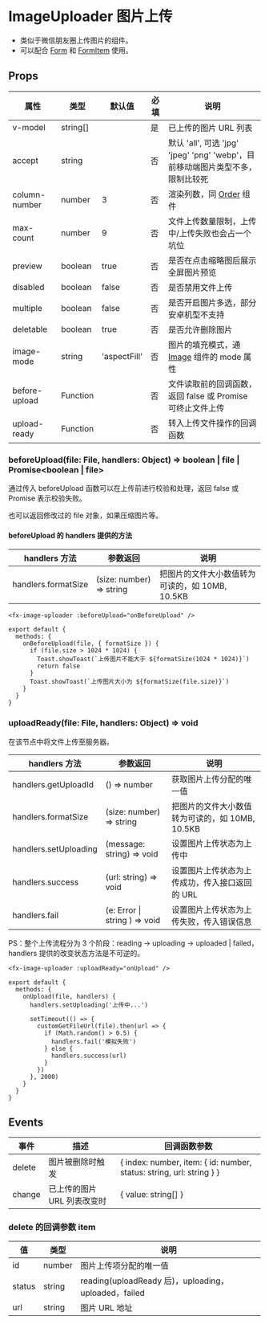 # ImageUploader 图片上传

- 类似于微信朋友圈上传图片的组件。
- 可以配合 [Form](./Form.md) 和 [FormItem](./Form.md#formitem-表单项) 使用。

## Props

| 属性          | 类型     | 默认值       | 必填 | 说明                                                                           |
| ------------- | -------- | ------------ | ---- | ------------------------------------------------------------------------------ |
| v-model       | string[] |              | 是   | 已上传的图片 URL 列表                                                          |
| accept        | string   |              | 否   | 默认 'all', 可选 'jpg' 'jpeg' 'png' 'webp'，目前移动端图片类型不多，限制比较死 |
| column-number | number   | 3            | 否   | 渲染列数，同 [Order](./Order.md) 组件                                          |
| max-count     | number   | 9            | 否   | 文件上传数量限制，上传中/上传失败也会占一个坑位                                |
| preview       | boolean  | true         | 否   | 是否在点击缩略图后展示全屏图片预览                                             |
| disabled      | boolean  | false        | 否   | 是否禁用文件上传                                                               |
| multiple      | boolean  | false        | 否   | 是否开启图片多选，部分安卓机型不支持                                           |
| deletable     | boolean  | true         | 否   | 是否允许删除图片                                                               |
| image-mode    | string   | 'aspectFill' | 否   | 图片的填充模式，通 [Image](./Image.md) 组件的 mode 属性                        |
| before-upload | Function |              | 否   | 文件读取前的回调函数，返回 false 或 Promise<false> 可终止文件上传              |
| upload-ready  | Function |              | 否   | 转入上传文件操作的回调函数                                                     |

### beforeUpload(file: File, handlers: Object) => boolean | file | Promise<boolean | file>

通过传入 beforeUpload 函数可以在上传前进行校验和处理，返回 false 或 Promise<false> 表示校验失败。

也可以返回修改过的 file 对象，如果压缩图片等。

#### beforeUpload 的 handlers 提供的方法

| handlers 方法       | 参数返回                 | 说明                                            |
| ------------------- | ------------------------ | ----------------------------------------------- |
| handlers.formatSize | (size: number) => string | 把图片的文件大小数值转为可读的，如 10MB, 10.5KB |

```
<fx-image-uploader :beforeUpload="onBeforeUpload" />
```

```
export default {
  methods: {
    onBeforeUpload(file, { formatSize }) {
      if (file.size > 1024 * 1024) {
        Toast.showToast(`上传图片不能大于 ${formatSize(1024 * 1024)}`)
        return false
      }
      Toast.showToast(`上传图片大小为 ${formatSize(file.size)}`)
    }
  }
}
```

### uploadReady(file: File, handlers: Object) => void

在该节点中将文件上传至服务器。

| handlers 方法         | 参数返回                      | 说明                                            |
| --------------------- | ----------------------------- | ----------------------------------------------- |
| handlers.getUploadId  | () => number                  | 获取图片上传分配的唯一值                        |
| handlers.formatSize   | (size: number) => string      | 把图片的文件大小数值转为可读的，如 10MB, 10.5KB |
| handlers.setUploading | (message: string) => void     | 设置图片上传状态为上传中                        |
| handlers.success      | (url: string) => void         | 设置图片上传状态为上传成功，传入接口返回的 URL  |
| handlers.fail         | (e: Error \| string ) => void | 设置图片上传状态为上传失败，传入错误信息        |

PS：整个上传流程分为 3 个阶段：reading -> uploading -> uploaded | failed，handlers 提供的改变状态方法是不可逆的。

```
<fx-image-uploader :uploadReady="onUpload" />
```

```
export default {
  methods: {
    onUpload(file, handlers) {
      handlers.setUploading('上传中...')

      setTimeout(() => {
        customGetFileUrl(file).then(url => {
          if (Math.random() > 0.5) {
            handlers.fail('模拟失败')
          } else {
            handlers.success(url)
          }
        })
      }, 2000)
    }
  }
}
```

## Events

| 事件   | 描述                        | 回调函数参数                                                         |
| ------ | --------------------------- | -------------------------------------------------------------------- |
| delete | 图片被删除时触发            | { index: number, item: { id: number, status: string, url: string } } |
| change | 已上传的图片 URL 列表改变时 | { value: string[] }                                                  |

### delete 的回调参数 item

| 值     | 类型   | 说明                                                 |
| ------ | ------ | ---------------------------------------------------- |
| id     | number | 图片上传项分配的唯一值                               |
| status | string | reading(uploadReady 后)，uploading，uploaded，failed |
| url    | string | 图片 URL 地址                                        |
